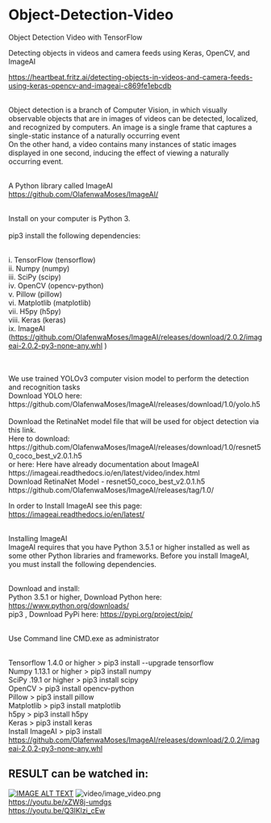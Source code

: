 # Object-Detection-Video
Object Detection Video with TensorFlow

Detecting objects in videos and camera feeds using Keras, OpenCV, and ImageAI

https://heartbeat.fritz.ai/detecting-objects-in-videos-and-camera-feeds-using-keras-opencv-and-imageai-c869fe1ebcdb

<br/>Object detection is a branch of Computer Vision, in which visually observable objects that are in images of videos can be detected, localized, and recognized by computers. An image is a single frame that captures a single-static instance of a naturally occurring event <br/>On the other hand, a video contains many instances of static images displayed in one second, inducing the effect of viewing a naturally occurring event.

<br/>A Python library called ImageAI 
<br/>https://github.com/OlafenwaMoses/ImageAI/

<br/>Install on your computer is Python 3.
<br/>
<br/>pip3 install the following dependencies:

<br/>i. 		TensorFlow (tensorflow)
<br/>ii. 	Numpy (numpy)
<br/>iii.	SciPy (scipy)
<br/>iv. 	OpenCV (opencv-python)
<br/>v. 		Pillow (pillow)
<br/>vi. 	Matplotlib (matplotlib)
<br/>vii. 	H5py (h5py)
<br/>viii. 	Keras (keras)
<br/>ix. 	ImageAI (https://github.com/OlafenwaMoses/ImageAI/releases/download/2.0.2/imageai-2.0.2-py3-none-any.whl )

<br/>
<br/>We use trained YOLOv3 computer vision model to perform the detection and recognition tasks
<br/>Download YOLO here:
<br/>https://github.com/OlafenwaMoses/ImageAI/releases/download/1.0/yolo.h5
<br/>
<br/>Download the RetinaNet model file that will be used for object detection via this link.
<br/>Here to download:
<br/>https://github.com/OlafenwaMoses/ImageAI/releases/download/1.0/resnet50_coco_best_v2.0.1.h5
<br/>or here:  Here have already documentation about ImageAI
<br/>https://imageai.readthedocs.io/en/latest/video/index.html
<br/>Download RetinaNet Model - resnet50_coco_best_v2.0.1.h5
<br/>https://github.com/OlafenwaMoses/ImageAI/releases/tag/1.0/


In order to Install ImageAI see this page:
<br/>https://imageai.readthedocs.io/en/latest/

<br/>Installing ImageAI
<br/>ImageAI requires that you have Python 3.5.1 or higher installed as well as some other Python libraries and frameworks. Before you install ImageAI, you must install the following dependencies.

<br/>Download and install:
<br/>Python 3.5.1 or higher, Download Python here: https://www.python.org/downloads/
<br/>pip3 , Download PyPi here: https://pypi.org/project/pip/


<br/>Use Command line CMD.exe as administrator

<br/>Tensorflow 1.4.0 or higher  > pip3 install --upgrade tensorflow
<br/>Numpy 1.13.1 or higher     	> pip3 install numpy
<br/>SciPy .19.1 or higher		> pip3 install scipy
<br/>OpenCV						> pip3 install opencv-python
<br/>Pillow						> pip3 install pillow
<br/>Matplotlib					> pip3 install matplotlib
<br/>h5py						> pip3 install h5py
<br/>Keras						> pip3 install keras
<br/>Install ImageAI  			> pip3 install https://github.com/OlafenwaMoses/ImageAI/releases/download/2.0.2/imageai-2.0.2-py3-none-any.whl

## RESULT can be watched in:

[![IMAGE ALT TEXT](https://youtu.be/xZW8j-umdgs/0.jpg)](https://youtu.be/xZW8j-umdgs "My Video")
![video/image_video.png](https://youtu.be/xZW8j-umdgs)
<br/>https://youtu.be/xZW8j-umdgs
<br/>https://youtu.be/Q3lKlzi_cEw
